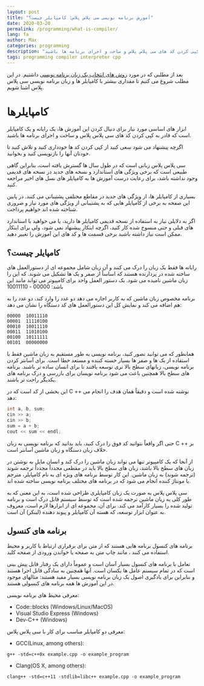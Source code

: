 ```yaml
---
layout: post
title: "آموزش برنامه نویسی سی پلاس پلاس: کامپایلر چیست؟"
date: 2020-03-20
permalink: /programming/what-is-compiler/
lang: fa
author: Max
categories: programming
description: "ابزار های اساسی مورد نیاز برای دنبال کردن این آموزش ها، یک رایانه و یک کامپایلر است که قادر به کپی کردن کد های سی پلاس پلاس و ساخت و اجرای برنامه ها باشید."
tags: programming compiler interpreter cpp
---
```


بعد از مطلبی که در مورد [روش های انتخاب یک زبان برنامه نویسی](https://fa.maxbase.org/programming/how-to-choose-the-best-programming-language-and-its-tips/) داشتیم.
در این مطلب شروع می کنیم تا مقداری بیشتر با کامپایلر ها و زبان برنامه نویسی سی پلاس پلاس آشنا شویم.

# کامپایلرها

ابزار های اساسی مورد نیاز برای دنبال کردن این آموزش ها، یک رایانه و یک کامپایلر است که قادر به کپی کردن کد های سی پلاس پلاس و ساخت و اجرای برنامه ها باشید.

اگرچه پیشنهاد می شود سعی کنید از کپی کردن کد ها خودداری کنید و تلاش کنید تا خودتان آنها را بازنویسی کنید و بخوانید.

سی پلاس پلاس زبانی است که در طول سال ها گسترش یافته است، بنابراین گاهی طبیعی است که برخی ویژگی های استاندارد و نسخه های جدید در نسخه های قدیمی وجود نداشته باشد، برای رعایت درست آموزش ها به کامپایلر های نسل های اخیر مراجعه کنید.

بسیاری از کامپایلر ها، از ویژگی های جدید در مقاطع مختلفی پشتیبانی می کنند. در پایین این صفحه به برخی از کامپایلر هایی که به پشتیبانی از ویژگی های مورد نیاز و ضروری شناخته شده اند خواهیم پرداخت.

اگر به دلایلی نیاز به استفاده از نسخه قدیمی کامپایلر ها دارید، یا می خواهید با استاندارد های قبلی و حتی منسوخ شده کار کنید، اگرچه اینکار پیشنهاد نمی شود، ولی برای اینکار ممکن است نیاز داشته باشید برخی قسمت ها و کد های این آموزش را تغییر دهید.

## کامپایلر چیست؟

رایانه ها فقط یک زبان را درک می کنند و آن زبان شامل مجموعه ای از دستورالعمل های ساخته شده در پردازنده هستند که اساساً از صفر و یک ها تشکیل می شوند. که این را زبان ماشین نامیده می شود.
یک دستور العمل واحد برای کامپیوتر می تواند مانند این باشد:
00000 - 10011110

برنامه مخصوص زبان ماشین که به کاربر اجازه می دهد دو عدد را وارد کند، دو عدد را به هم اضافه می کند و نمایش کل این دستورالعمل های کد دستگاه را نشان می دهد:

```
00000  10011110
00001  11110100
00010  10011110
00011  11010100
00100  10111111
00101  00000000
```

همانطور که می توانید تصور کنید، برنامه نویسی به طور مستقیم به زبان ماشین فقط با استفاده از یک ها و صفر ها بسیار خسته کننده و مستعد خطا است. برای آسانتر کردن برنامه نویسی، زبانهای سطح بالا تری توسعه یافتند تا برای انسان ساده تر باشند. برنامه های سطح بالا همچنین باعث می شود برنامه نویسان برای بازرسی و درک برنامه های یکدیگر راحت تر باشند.

این بخشی از کد است که در C ++ نوشته شده است و دقیقاً همان هدف را انجام می دهد:

```cpp
int a, b, sum;
cin >> a;
cin >> b;
sum = a + b;
cout << sum << endl;
```

حتی اگر واقعاً نتوانید کد فوق را درک کنید، باید بدانید که برنامه نویسی به زبان C ++ بر خلاف زبان دستگاه و زبان ماشین آسانتر است.

از آنجا که یک کامپیوتر تنها می تواند زبان ماشین را درک کند و انسان مایل به نوشتن در زبان های سطح بالا باشد، زبان های سطح بالا باید در مقطعی مجدداً مجدداً ترجمه شوند (ترجمه شوند) به زبان ماشین. این کار توسط برنامه های ویژه ای به نام کامپایلر، مترجم یا مونتاژ کننده انجام می شود که در برنامه های مختلف برنامه نویسی ساخته شده اند.

سی پلاس پلاس به صورت یک زبان کامپایلری طراحی شده است، به این معنی که به طور کلی به زبان ماشین ترجمه شده است که توسط سیستم قابل درک است و برنامه تولید شده را بسیار کارآمد می کند. برای آن، مجموعه ای از ابزارها لازم است، معروف به عنوان ابزار توسعه، که هسته آن کامپایلر و پیوند دهنده (لینکر) آن است.

## برنامه های کنسول

برنامه های کنسول برنامه هایی هستند که از متن برای برقراری ارتباط با کاربر و محیط استفاده می کنند ، مانند چاپ متن به صفحه یا خواندن ورودی از صفحه کلید.

تعامل با برنامه های کنسول بسیار آسان است و عموماً دارای یک رفتار قابل پیش بینی است که در تمام سیستم عامل ها یکسان است. آنها همچنین به سادگی قابل اجرا هستند و بنابراین برای یادگیری اصول یک زبان برنامه نویسی بسیار مفید هستند: مثالهای موجود در این آموزش ها همه برنامه های کنسولی هستند.

معرفی محیط های برنامه نویسی:

- Code::blocks (Windows/Linux/MacOS)
- Visual Studio Express (Windows)
- Dev-C++ (Windows)

معرفی دو کامپایلر مناسب برای کار با سی پلاس پلاس:

- GCC(Linux, among others):
```
g++ -std=c++0x example.cpp -o example_program
```

- Clang(OS X, among others):
```
clang++ -std=c++11 -stdlib=libc++ example.cpp -o example_program
```
